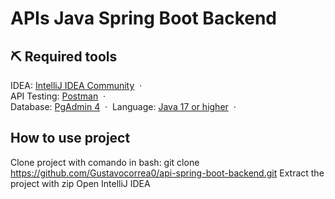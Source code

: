 <h1>APIs Java Spring Boot Backend</h1>

## ⛏️ Required tools
IDEA: [IntelliJ IDEA Community](https://www.jetbrains.com/idea/download/?section=windows) &nbsp;&middot;&nbsp; <br>
API Testing: [Postman](https://www.postman.com/downloads/) &nbsp;&middot;&nbsp; <br>
Database: [PgAdmin 4](https://www.pgadmin.org/download/) &nbsp;&middot;&nbsp; 
Language: [Java 17 or higher](https://www.oracle.com/br/java/technologies/downloads/) &nbsp;&middot;&nbsp; 

## How to use project
<a>Clone project with comando in bash: git clone https://github.com/Gustavocorrea0/api-spring-boot-backend.git </a>
<a>Extract the project with zip<a/>
<a>Open IntelliJ IDEA<a/>
